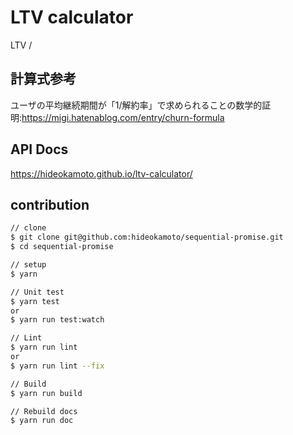 # LTV calculator

LTV / 

## 計算式参考

ユーザの平均継続期間が「1/解約率」で求められることの数学的証明:https://migi.hatenablog.com/entry/churn-formula

## API Docs
https://hideokamoto.github.io/ltv-calculator/


## contribution

```bash
// clone
$ git clone git@github.com:hideokamoto/sequential-promise.git
$ cd sequential-promise

// setup
$ yarn

// Unit test
$ yarn test
or
$ yarn run test:watch

// Lint
$ yarn run lint
or
$ yarn run lint --fix

// Build
$ yarn run build

// Rebuild docs
$ yarn run doc
```
